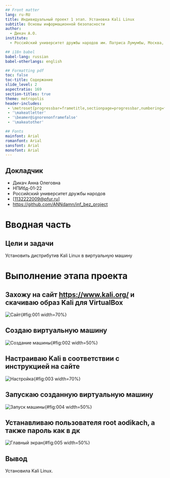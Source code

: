```yaml
---
## Front matter
lang: ru-RU
title: Индивидуальный проект 1 этап. Установка Kali Linux 
subtitle: Основы информационной безопасности
author:
  - Дикач А.О.
institute:
  - Российский университет дружбы народов им. Патриса Лумумбы, Москва, Россия

## i18n babel
babel-lang: russian
babel-otherlangs: english

## Formatting pdf
toc: false
toc-title: Содержание
slide_level: 2
aspectratio: 169
section-titles: true
theme: metropolis
header-includes:
 - \metroset{progressbar=frametitle,sectionpage=progressbar,numbering=fraction}
 - '\makeatletter'
 - '\beamer@ignorenonframefalse'
 - '\makeatother'

## Fonts
mainfont: Arial
romanfont: Arial
sansfont: Arial
monofont: Arial
---
```



## Докладчик


  * Дикач Анна Олеговна
  * НПИбд-01-22
  * Российский университет дружбы народов
  * [1132222009@pfur.ru]
  * <https://github.com/ANNdamn/inf_bez_project>
  
# Вводная часть

## Цели и задачи

Установить дистрибутив Kali Linux в виртуальную машину

# Выполнение этапа проекта

## Захожу на сайт https://www.kali.org/ и скачиваю образ Kali для VirtualBox  

![Сайт](image/pic1.png){#fig:001 width=70%}

## Создаю виртуальную машину 

![Создание машины](image/pic2.png){#fig:002 width=50%}

## Настраиваю Kali в соответствии с инструкцией на сайте

![Настройка](image/pic3.png){#fig:003 width=70%}

## Запускаю созданную виртуальную машину

![Запуск машины](image/pic4.png){#fig:004 width=50%}

## Устанавливаю пользователя root aodikach, а также пароль как в дк 

![Главный экран](image/pic5.png){#fig:005 width=50%}


## Вывод

Установила Kali Linux.

